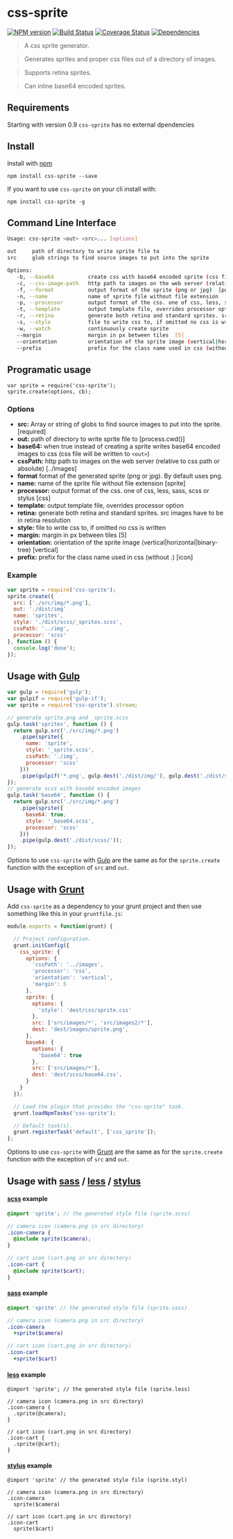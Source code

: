 # css-sprite

[![NPM version](https://badge.fury.io/js/css-sprite.svg)](http://badge.fury.io/js/css-sprite) [![Build Status](https://travis-ci.org/aslansky/css-sprite.svg?branch=master)](https://travis-ci.org/aslansky/css-sprite) [![Coverage Status](https://img.shields.io/coveralls/aslansky/css-sprite.svg)](https://coveralls.io/r/aslansky/css-sprite) [![Dependencies](https://david-dm.org/aslansky/css-sprite.svg)](https://david-dm.org/aslansky/css-sprite)

> A css sprite generator.

> Generates sprites and proper css files out of a directory of images.

> Supports retina sprites.

> Can inline base64 encoded sprites.

## Requirements

Starting with version 0.9 `css-sprite` has no external dpendencies

## Install

Install with [npm](https://npmjs.org/package/css-sprite)

```
npm install css-sprite --save
```

If you want to use `css-sprite` on your cli install with:

```
npm install css-sprite -g
```

## Command Line Interface

```sh
Usage: css-sprite <out> <src>... [options]

out     path of directory to write sprite file to
src     glob strings to find source images to put into the sprite

Options:
   -b, --base64           create css with base64 encoded sprite (css file will be written to <out>)
   -c, --css-image-path   http path to images on the web server (relative to css path or absolute path)  [../images]
   -f, --format           output format of the sprite (png or jpg)  [png]
   -n, --name             name of sprite file without file extension  [sprite]
   -p, --processor        output format of the css. one of css, less, sass, scss or stylus  [css]
   -t, --template         output template file, overrides processor option
   -r, --retina           generate both retina and standard sprites. src images have to be in retina resolution
   -s, --style            file to write css to, if omitted no css is written
   -w, --watch            continuously create sprite
   --margin               margin in px between tiles  [5]
   --orientation          orientation of the sprite image (vertical|horizontal|binary-tree)  [vertical]
   --prefix               prefix for the class name used in css (without .)
```

## Programatic usage
```
var sprite = require('css-sprite');
sprite.create(options, cb);
```

### Options
* **src:** Array or string of globs to find source images to put into the sprite.  [required]
* **out:** path of directory to write sprite file to  [process.cwd()]
* **base64:** when true instead of creating a sprite writes base64 encoded images to css (css file will be written to `<out>`)
* **cssPath:** http path to images on the web server (relative to css path or absolute)  [../images]
* **format** format of the generated sprite (png or jpg). By default uses png.
* **name:** name of the sprite file without file extension  [sprite]
* **processor:** output format of the css. one of css, less, sass, scss or stylus  [css]
* **template:** output template file, overrides processor option
* **retina:** generate both retina and standard sprites. src images have to be in retina resolution
* **style:** file to write css to, if omitted no css is written
* **margin:** margin in px between tiles  [5]
* **orientation:** orientation of the sprite image (vertical|horizontal|binary-tree) [vertical]
* **prefix:** prefix for the class name used in css (without .) [icon]


### Example
```js
var sprite = require('css-sprite');
sprite.create({
  src: ['./src/img/*.png'],
  out: './dist/img'
  name: 'sprites',
  style: './dist/scss/_sprites.scss',
  cssPath: '../img',
  processor: 'scss'
}, function () {
  console.log('done');
});
```

## Usage with [Gulp](http://gulpjs.com)
```js
var gulp = require('gulp');
var gulpif = require('gulp-if');
var sprite = require('css-sprite').stream;

// generate sprite.png and _sprite.scss
gulp.task('sprites', function () {
  return gulp.src('./src/img/*.png')
    .pipe(sprite({
      name: 'sprite',
      style: '_sprite.scss',
      cssPath: './img',
      processor: 'scss'
    }))
    .pipe(gulpif('*.png', gulp.dest('./dist/img/'), gulp.dest('./dist/scss/')))
});
// generate scss with base64 encoded images
gulp.task('base64', function () {
  return gulp.src('./src/img/*.png')
    .pipe(sprite({
      base64: true,
      style: '_base64.scss',
      processor: 'scss'
    }))
    .pipe(gulp.dest('./dist/scss/'));
});
```

Options to use `css-sprite` with [Gulp](http://gulpjs.com) are the same as for the `sprite.create` function with the exception of `src` and `out`.

## Usage with [Grunt](http://gruntjs.com)

Add `css-sprite` as a dependency to your grunt project and then use something like this in your `gruntfile.js`:

```js
module.exports = function(grunt) {

  // Project configuration.
  grunt.initConfig({
    css_sprite: {
      options: {
        'cssPath': '../images',
        'processor': 'css',
        'orientation': 'vertical',
        'margin': 5
      },
      sprite: {
        options: {
          'style': 'dest/css/sprite.css'
        },
        src: ['src/images/*', 'src/images2/*'],
        dest: 'dest/images/sprite.png',
      },
      base64: {
        options: {
          'base64': true
        },
        src: ['src/images/*'],
        dest: 'dest/scss/base64.css',
      }
    }
  });

  // Load the plugin that provides the "css-sprite" task.
  grunt.loadNpmTasks('css-sprite');

  // Default task(s).
  grunt.registerTask('default', ['css_sprite']);
};
```

Options to use `css-sprite` with [Grunt](http://gruntjs.com) are the same as for the `sprite.create` function with the exception of `src` and `out`.


## Usage with [sass](http://sass-lang.com/) / [less](http://lesscss.org/) / [stylus](http://learnboost.github.io/stylus/)

#### [scss](http://sass-lang.com/) example

```scss
@import 'sprite'; // the generated style file (sprite.scss)

// camera icon (camera.png in src directory)
.icon-camera {
  @include sprite($camera);
}

// cart icon (cart.png in src directory)
.icon-cart {
  @include sprite($cart);
}
```

#### [sass](http://sass-lang.com/) example

```sass
@import 'sprite' // the generated style file (sprite.sass)

// camera icon (camera.png in src directory)
.icon-camera
  +sprite($camera)

// cart icon (cart.png in src directory)  
.icon-cart
  +sprite($cart)
```

#### [less](http://lesscss.org/) example

```less
@import 'sprite'; // the generated style file (sprite.less)

// camera icon (camera.png in src directory)
.icon-camera {
  .sprite(@camera);
}

// cart icon (cart.png in src directory)
.icon-cart {
  .sprite(@cart);
}
```

#### [stylus](http://learnboost.github.io/stylus/) example

```stylus
@import 'sprite' // the generated style file (sprite.styl)

// camera icon (camera.png in src directory)
.icon-camera
  sprite($camera)

// cart icon (cart.png in src directory)
.icon-cart
  sprite($cart)
```
